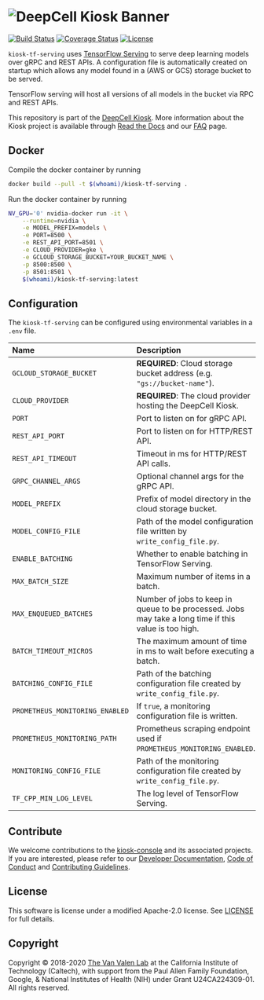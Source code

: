 # ![DeepCell Kiosk Banner](https://raw.githubusercontent.com/vanvalenlab/kiosk-console/master/docs/images/DeepCell_Kiosk_Banner.png)

[![Build Status](https://github.com/vanvalenlab/kiosk-tf-serving/workflows/build/badge.svg)](https://github.com/vanvalenlab/kiosk-tf-serving/actions)
[![Coverage Status](https://coveralls.io/repos/github/vanvalenlab/kiosk-tf-serving/badge.svg?branch=master)](https://coveralls.io/github/vanvalenlab/kiosk-tf-serving?branch=master)
[![License](https://img.shields.io/badge/License-Apache%202.0-blue.svg)](/LICENSE)

`kiosk-tf-serving` uses [TensorFlow Serving](https://www.tensorflow.org/tfx/guide/serving) to serve deep learning models over gRPC and REST APIs. A configuration file is automatically created on startup which allows any model found in a (AWS or GCS) storage bucket to be served.

TensorFlow serving will host all versions of all models in the bucket via RPC and REST APIs.

This repository is part of the [DeepCell Kiosk](https://github.com/vanvalenlab/kiosk-console). More information about the Kiosk project is available through [Read the Docs](https://deepcell-kiosk.readthedocs.io/en/master) and our [FAQ](http://www.deepcell.org/faq) page.

## Docker

Compile the docker container by running

```bash
docker build --pull -t $(whoami)/kiosk-tf-serving .
```

Run the docker container by running

```bash
NV_GPU='0' nvidia-docker run -it \
    --runtime=nvidia \
    -e MODEL_PREFIX=models \
    -e PORT=8500 \
    -e REST_API_PORT=8501 \
    -e CLOUD_PROVIDER=gke \
    -e GCLOUD_STORAGE_BUCKET=YOUR_BUCKET_NAME \
    -p 8500:8500 \
    -p 8501:8501 \
    $(whoami)/kiosk-tf-serving:latest
```

## Configuration

The `kiosk-tf-serving` can be configured using environmental variables in a `.env` file.

| Name | Description | Default Value |
| :--- | :--- | :--- |
| `GCLOUD_STORAGE_BUCKET` | **REQUIRED**: Cloud storage bucket address (e.g. `"gs://bucket-name"`). | `""` |
| `CLOUD_PROVIDER` | **REQUIRED**: The cloud provider hosting the DeepCell Kiosk. | `"gke"` |
| `PORT` | Port to listen on for gRPC API. | `8500` |
| `REST_API_PORT` | Port to listen on for HTTP/REST API. | `8501` |
| `REST_API_TIMEOUT` | Timeout in ms for HTTP/REST API calls. | `30000` |
| `GRPC_CHANNEL_ARGS` | Optional channel args for the gRPC API. | `""` |
| `MODEL_PREFIX` | Prefix of model directory in the cloud storage bucket. | `"/models"` |
| `MODEL_CONFIG_FILE` | Path of the model configuration file written by `write_config_file.py`. | `"/kiosk/tf-serving/models.conf"` |
| `ENABLE_BATCHING` | Whether to enable batching in TensorFlow Serving. | `true` |
| `MAX_BATCH_SIZE` | Maximum number of items in a batch. | `1` |
| `MAX_ENQUEUED_BATCHES` | Number of jobs to keep in queue to be processed. Jobs may take a long time if this value is too high. | `128` |
| `BATCH_TIMEOUT_MICROS` | The maximum amount of time in ms to wait before executing a batch. | `0` |
| `BATCHING_CONFIG_FILE` | Path of the batching configuration file created by `write_config_file.py`. | `"/kiosk/tf-serving/batching_config.txt"` |
| `PROMETHEUS_MONITORING_ENABLED` |  If `true`, a monitoring configuration file is written. | `true` |
| `PROMETHEUS_MONITORING_PATH` |  Prometheus scraping endpoint used if `PROMETHEUS_MONITORING_ENABLED`. | `"/monitoring/prometheus/metrics"` |
| `MONITORING_CONFIG_FILE` |  Path of the monitoring configuration file created by `write_config_file.py`. | `"/kiosk/tf-serving/monitoring_config.txt"` |
| `TF_CPP_MIN_LOG_LEVEL` | The log level of TensorFlow Serving. | `0` |

## Contribute

We welcome contributions to the [kiosk-console](https://github.com/vanvalenlab/kiosk-console) and its associated projects. If you are interested, please refer to our [Developer Documentation](https://deepcell-kiosk.readthedocs.io/en/master/DEVELOPER.html), [Code of Conduct](https://github.com/vanvalenlab/kiosk-console/blob/master/CODE_OF_CONDUCT.md) and [Contributing Guidelines](https://github.com/vanvalenlab/kiosk-console/blob/master/CONTRIBUTING.md).

## License

This software is license under a modified Apache-2.0 license. See [LICENSE](/LICENSE) for full  details.

## Copyright

Copyright © 2018-2020 [The Van Valen Lab](http://www.vanvalen.caltech.edu/) at the California Institute of Technology (Caltech), with support from the Paul Allen Family Foundation, Google, & National Institutes of Health (NIH) under Grant U24CA224309-01.
All rights reserved.

